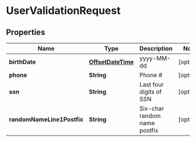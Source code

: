 
# UserValidationRequest

## Properties
Name | Type | Description | Notes
------------ | ------------- | ------------- | -------------
**birthDate** | [**OffsetDateTime**](OffsetDateTime.md) | yyyy-MM-dd |  [optional]
**phone** | **String** | Phone # |  [optional]
**ssn** | **String** | Last four digits of SSN |  [optional]
**randomNameLine1Postfix** | **String** | Six-char random name postfix |  [optional]



